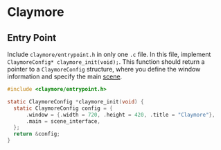 # Claymore

## Entry Point

Include `claymore/entrypoint.h` in only one  `.c` file. In this file, implement `ClaymoreConfig* claymore_init(void);`. 
This function should return a pointer to a `ClaymoreConfig` structure, 
where you define the window information and specify the main [scene](https://github.com/Code-Nycticebus/claymore/blob/main/docs/01-scenes.md).

```c
#include <claymore/entrypoint.h>

static ClaymoreConfig *claymore_init(void) {
  static ClaymoreConfig config = {
      .window = {.width = 720, .height = 420, .title = "Claymore"},
      .main = scene_interface,
  };
  return &config;
}
```

